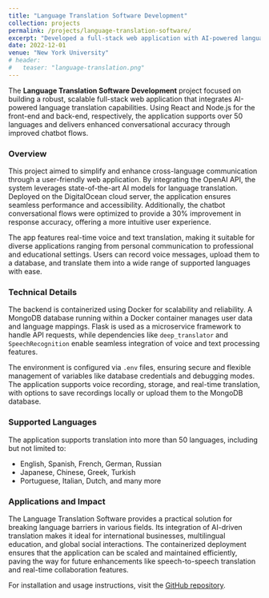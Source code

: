 ```yaml
---
title: "Language Translation Software Development"
collection: projects
permalink: /projects/language-translation-software/
excerpt: "Developed a full-stack web application with AI-powered language translation, supporting 50+ languages, and enhanced chatbot conversational flows."
date: 2022-12-01
venue: "New York University"
# header:
#   teaser: "language-translation.png"
---
```


The **Language Translation Software Development** project focused on building a robust, scalable full-stack web application that integrates AI-powered language translation capabilities. Using React and Node.js for the front-end and back-end, respectively, the application supports over 50 languages and delivers enhanced conversational accuracy through improved chatbot flows.

### Overview
This project aimed to simplify and enhance cross-language communication through a user-friendly web application. By integrating the OpenAI API, the system leverages state-of-the-art AI models for language translation. Deployed on the DigitalOcean cloud server, the application ensures seamless performance and accessibility. Additionally, the chatbot conversational flows were optimized to provide a 30% improvement in response accuracy, offering a more intuitive user experience.

The app features real-time voice and text translation, making it suitable for diverse applications ranging from personal communication to professional and educational settings. Users can record voice messages, upload them to a database, and translate them into a wide range of supported languages with ease.

### Technical Details
The backend is containerized using Docker for scalability and reliability. A MongoDB database running within a Docker container manages user data and language mappings. Flask is used as a microservice framework to handle API requests, while dependencies like `deep_translator` and `SpeechRecognition` enable seamless integration of voice and text processing features.

The environment is configured via `.env` files, ensuring secure and flexible management of variables like database credentials and debugging modes. The application supports voice recording, storage, and real-time translation, with options to save recordings locally or upload them to the MongoDB database.

### Supported Languages
The application supports translation into more than 50 languages, including but not limited to:
- English, Spanish, French, German, Russian
- Japanese, Chinese, Greek, Turkish
- Portuguese, Italian, Dutch, and many more

### Applications and Impact
The Language Translation Software provides a practical solution for breaking language barriers in various fields. Its integration of AI-driven translation makes it ideal for international businesses, multilingual education, and global social interactions. The containerized deployment ensures that the application can be scaled and maintained efficiently, paving the way for future enhancements like speech-to-speech translation and real-time collaboration features.

For installation and usage instructions, visit the [GitHub repository](https://github.com/software-students-fall2022/containerized-app-exercise-team7).
